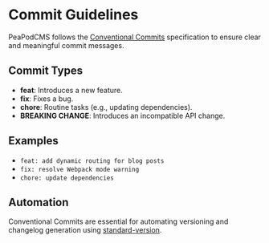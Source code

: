 # Commit Guidelines

PeaPodCMS follows the [Conventional Commits](https://www.conventionalcommits.org/) specification to ensure clear and meaningful commit messages.

## Commit Types
- **feat**: Introduces a new feature.
- **fix**: Fixes a bug.
- **chore**: Routine tasks (e.g., updating dependencies).
- **BREAKING CHANGE**: Introduces an incompatible API change.

## Examples
- `feat: add dynamic routing for blog posts`
- `fix: resolve Webpack mode warning`
- `chore: update dependencies`

## Automation
Conventional Commits are essential for automating versioning and changelog generation using [standard-version](https://github.com/conventional-changelog/standard-version).